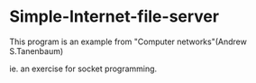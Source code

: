 # Simple-Internet-file-server
This program is an example from "Computer networks"(Andrew S.Tanenbaum) 

ie. an exercise for socket programming.
